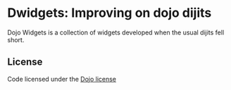 Dwidgets: Improving on dojo dijits
==================================

Dojo Widgets is a collection of widgets developed when the usual
dijits fell short.

License
-------

Code licensed under the [Dojo license](http://dojotoolkit.org/license)